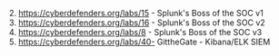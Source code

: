 2) https://cyberdefenders.org/labs/15 - Splunk's Boss of the SOC v1
3) https://cyberdefenders.org/labs/16 - Splunk's Boss of the SOC v2
4) https://cyberdefenders.org/labs/8 - Splunk's Boss of the SOC v3
5) https://cyberdefenders.org/labs/40- GittheGate - Kibana/ELK SIEM
